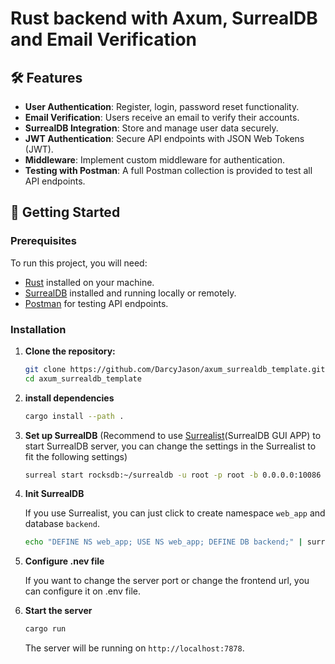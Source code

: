 # Rust backend with Axum, SurrealDB and Email Verification

## 🛠️ Features

- **User Authentication**: Register, login, password reset functionality.
- **Email Verification**: Users receive an email to verify their accounts.
- **SurrealDB Integration**: Store and manage user data securely.
- **JWT Authentication**: Secure API endpoints with JSON Web Tokens (JWT).
- **Middleware**: Implement custom middleware for authentication.
- **Testing with Postman**: A full Postman collection is provided to test all API endpoints.

## 🚀 Getting Started

### Prerequisites

To run this project, you will need:

- [Rust](https://www.rust-lang.org) installed on your machine.
- [SurrealDB](https://surrealdb.com) installed and running locally or remotely.
- [Postman](https://www.postman.com/) for testing API endpoints.

### Installation

1. **Clone the repository:**

    ```bash
    git clone https://github.com/DarcyJason/axum_surrealdb_template.git
    cd axum_surrealdb_template
    ```

2. **install dependencies**

    ```bash
    cargo install --path .
    ```

3. **Set up SurrealDB** (Recommend to use [Surrealist](https://surrealdb.com/docs/surrealist/installation)(SurrealDB GUI APP) to start SurrealDB server, you can change the settings in the Surrealist to fit the following settings)

    ```bash
    surreal start rocksdb:~/surrealdb -u root -p root -b 0.0.0.0:10086
    ```

4. **Init SurrealDB**

    If you use Surrealist, you can just click to create namespace `web_app` and database `backend`.

    ```bash
    echo "DEFINE NS web_app; USE NS web_app; DEFINE DB backend;" | surreal sql --conn http://localhost:10086 -u root -p root
    ```

5. **Configure .nev file**

    If you want to change the server port or change the frontend url, you can configure it on .env file.

6. **Start the server**

    ```bash
    cargo run
    ```

    The server will be running on `http://localhost:7878`.
